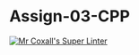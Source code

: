 # Assign-03-CPP

[![Mr Coxall's Super Linter](https://github.com/ICS3U-Programming-ChristopherD/Assign-03-CPP/workflows/Mr%20Coxall's%20Super%20Linter/badge.svg)](https://github.com/ICS3U-Programming-ChristopherD/Assign-03-CPP/actions/)
